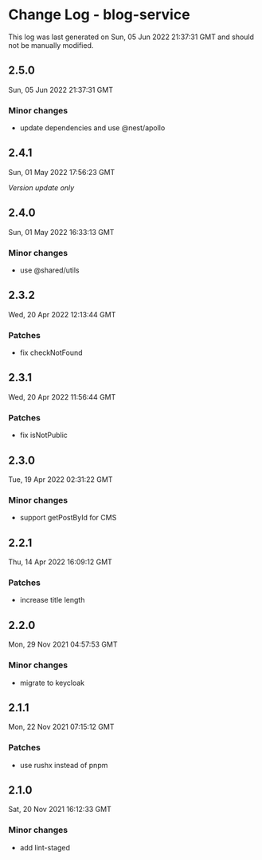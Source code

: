 # Change Log - blog-service

This log was last generated on Sun, 05 Jun 2022 21:37:31 GMT and should not be manually modified.

## 2.5.0
Sun, 05 Jun 2022 21:37:31 GMT

### Minor changes

- update dependencies and use @nest/apollo

## 2.4.1
Sun, 01 May 2022 17:56:23 GMT

_Version update only_

## 2.4.0
Sun, 01 May 2022 16:33:13 GMT

### Minor changes

- use @shared/utils

## 2.3.2
Wed, 20 Apr 2022 12:13:44 GMT

### Patches

- fix checkNotFound

## 2.3.1
Wed, 20 Apr 2022 11:56:44 GMT

### Patches

- fix isNotPublic

## 2.3.0
Tue, 19 Apr 2022 02:31:22 GMT

### Minor changes

- support getPostById for CMS

## 2.2.1
Thu, 14 Apr 2022 16:09:12 GMT

### Patches

- increase title length

## 2.2.0
Mon, 29 Nov 2021 04:57:53 GMT

### Minor changes

- migrate to keycloak

## 2.1.1
Mon, 22 Nov 2021 07:15:12 GMT

### Patches

- use rushx instead of pnpm

## 2.1.0
Sat, 20 Nov 2021 16:12:33 GMT

### Minor changes

- add lint-staged

